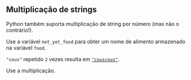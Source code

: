 ## Multiplicação de strings

Python também suporta multiplicação de string por número (mas não o contrário!).

Use a variável `not_yet_food` para obter um nome de alimento armazenado na variável `food`.

<div class="hint">

`"cous"` repetido `2` vezes resulta em [`"couscous"`](https://pt.wikipedia.org/wiki/Cuscuz).
</div>

<div class='hint'>Use a multiplicação.</div>